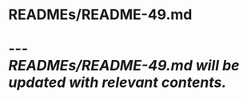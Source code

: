 # READMEs/README-49.md <br><br> --- <br> _READMEs/README-49.md will be updated with relevant contents._